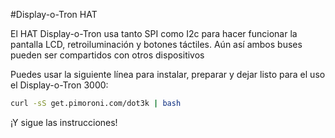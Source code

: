 <!--
---
name: Display-o-Tron HAT
manufacturer: Pimoroni
url: https://github.com/pimoroni/dot3k
description: Una pantalla LCD de 3 líneas con luz RGB con 6 zonas y 6 botones táctiles
pincount: 40
pin:
  3:
    mode: i2c
  5:
    mode: i2c
  22:
    name: LCD CMD/DATA
    mode: salida
    active: alto (encendido)
  19:
    mode: spi
  22:
    name: Selector de Registro LCD
    mode: salida
  23:
    mode: spi
  24:
    name: Selector de Chip LCD
    mode: chipselect
    active: alto (encendido)
  32:
    name: LCD Reset
    mode: salida
    active: low
-->
#Display-o-Tron HAT

El HAT Display-o-Tron usa tanto SPI como I2c para hacer funcionar la pantalla LCD, retroiluminación y botones táctiles.
Aún así ambos buses pueden ser compartidos con otros dispositivos

Puedes usar la siguiente línea para instalar, preparar y dejar listo para el uso el Display-o-Tron 3000:

```bash
curl -sS get.pimoroni.com/dot3k | bash
```

¡Y sigue las instrucciones!

